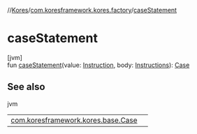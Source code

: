 //[Kores](../../index.md)/[com.koresframework.kores.factory](index.md)/[caseStatement](case-statement.md)

# caseStatement

[jvm]\
fun [caseStatement](case-statement.md)(value: [Instruction](../com.koresframework.kores/-instruction/index.md), body: [Instructions](../com.koresframework.kores/-instructions/index.md)): [Case](../com.koresframework.kores.base/-case/index.md)

## See also

jvm

| | |
|---|---|
| [com.koresframework.kores.base.Case](../com.koresframework.kores.base/-case/index.md) |  |
